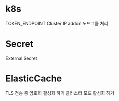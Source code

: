 # k8s

TOKEN_ENDPOINT Cluster IP
addon 노드그룹 처리

# Secret

External Secret

# ElasticCache

TLS 전송 중 암호화 활성화 하기
클러스터 모드 활성화 하기
